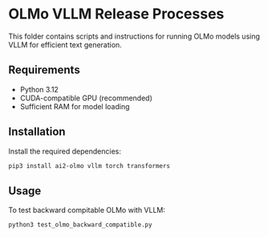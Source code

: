 # OLMo VLLM Release Processes

This folder contains scripts and instructions for running OLMo models using VLLM for efficient text generation.

## Requirements

- Python 3.12
- CUDA-compatible GPU (recommended)
- Sufficient RAM for model loading

## Installation

Install the required dependencies:

```bash
pip3 install ai2-olmo vllm torch transformers
```

## Usage

To test backward compitable OLMo with VLLM:

```bash
python3 test_olmo_backward_compatible.py
```